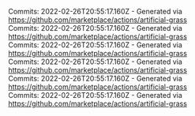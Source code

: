 Commits: 2022-02-26T20:55:17.160Z - Generated via https://github.com/marketplace/actions/artificial-grass
<br>
Commits: 2022-02-26T20:55:17.160Z - Generated via https://github.com/marketplace/actions/artificial-grass
<br>
Commits: 2022-02-26T20:55:17.160Z - Generated via https://github.com/marketplace/actions/artificial-grass
<br>
Commits: 2022-02-26T20:55:17.160Z - Generated via https://github.com/marketplace/actions/artificial-grass
<br>
Commits: 2022-02-26T20:55:17.160Z - Generated via https://github.com/marketplace/actions/artificial-grass
<br>
Commits: 2022-02-26T20:55:17.160Z - Generated via https://github.com/marketplace/actions/artificial-grass
<br>
